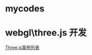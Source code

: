 # mycodes
# webgl\three.js 开发

[Three.js案例列表](https://scqilin.github.io/mycodes/threejs/threejs.html)
